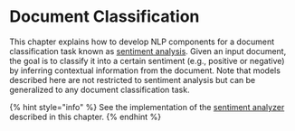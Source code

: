 # Document Classification

This chapter explains how to develop NLP components for a document classification task known as [sentiment analysis](sentiment-analysis.md).  Given an input document, the goal is to classify it into a certain sentiment \(e.g., positive or negative\) by inferring contextual information from the document.  Note that models described here are not restricted to sentiment analysis but can be generalized to any document classification task.

{% hint style="info" %}
See the implementation of the [sentiment analyzer](https://github.com/elitcloud/elit/blob/master/elit/senti.py) described in this chapter.
{% endhint %}



